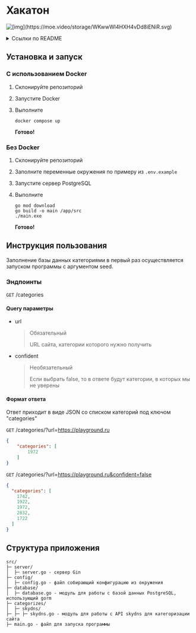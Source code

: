 # Хакатон

![\[img\](https://moe.video/storage/WKwwWl4HXH4vDd8iENiR.svg)](https://moe.video/storage/WKwwWl4HXH4vDd8iENiR.svg)

<details>

<summary>Ссылки по README</summary>

[Установка и запуск](#установка-и-запуск)

[Инструкция пользования](#инструкция-пользования)

[Структура приложения](#структура-приложения)
</details>

## Установка и запуск

### С использованием Docker

1. Склонируйте репозиторий
2. Запустите Docker
3. Выполните

    ```shell
    docker compose up
    ```

    **Готово!**

### Без Docker

1. Склонируйте репозиторий
2. Заполните переменные окружения по примеру из `.env.example`
3. Запустите сервер PostgreSQL
4. Выполните

    ```shell
    go mod download
    go build -o main /app/src
    ./main.exe
    ```

     **Готово!**

## Инструкция пользования

Заполнение базы данных категориями в первый раз осуществляется запуском программы с аргументом seed.

### Эндпоинты

`GET` /categories

#### Query параметры

- url

    > Обязательный
    >
    > URL сайта, категории которого нужно получить

- confident

    > Необязательный
    >
    > Если выбрать false, то в ответе будут категории, в которых мы не уверены


#### Формат ответа

Ответ приходит в виде JSON со списком категорий под ключом "categories"

`GET` /categories/?url=https://playground.ru

```json
{
    "categories": [
        1972
    ]
}
```

`GET` /categories/?url=https://playground.ru&confident=false

```json
{
  "categories": [
    1742,
    1922,
    1972,
    2832,
    1722
  ]
}
```

## Структура приложения

```tree
src/
├─ server/
│  ├─ server.go - сервер Gin
├─ config/
│  ├─ config.go - файл собирающий конфигурацию из окружения
├─ database/
│  ├─ database.go - модуль для работы с базой данных PostgreSQL, использующий gorm
├─ categorizes/
│  ├─ skydns/
├─ ├─ ├─ skydns.go - модуль для работы с API skydns для категоризации сайта
├─ main.go - файл для запуска программы
```
